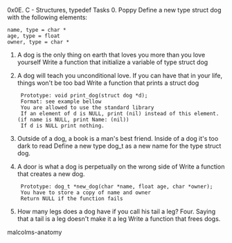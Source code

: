 0x0E. C - Structures, typedef
Tasks
0. Poppy
	Define a new type struct dog with the following elements:

	name, type = char *
	age, type = float
	owner, type = char *
1. A dog is the only thing on earth that loves you more than you love yourself
	Write a function that initialize a variable of type struct dog
2. A dog will teach you unconditional love. If you can have that in your life, things won't be too bad
	Write a function that prints a struct dog

		Prototype: void print_dog(struct dog *d);
		Format: see example bellow
		You are allowed to use the standard library
		If an element of d is NULL, print (nil) instead of this element. (if name is NULL, print Name: (nil))
		If d is NULL print nothing.
3. Outside of a dog, a book is a man's best friend. Inside of a dog it's too dark to read
	Define a new type dog_t as a new name for the type struct dog.
4. A door is what a dog is perpetually on the wrong side of
	Write a function that creates a new dog.

		Prototype: dog_t *new_dog(char *name, float age, char *owner);
		You have to store a copy of name and owner
		Return NULL if the function fails
5. How many legs does a dog have if you call his tail a leg? Four. Saying that a tail is a leg doesn't make it a leg
	Write a function that frees dogs.

malcolms-anatomy
